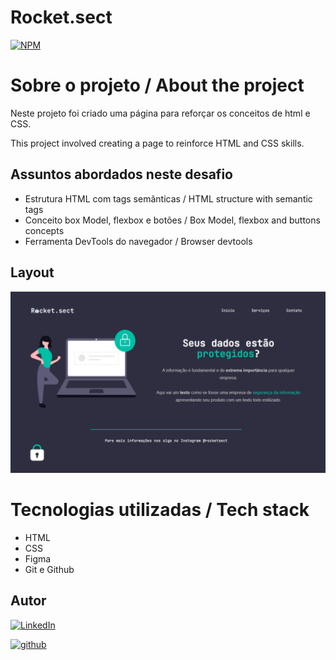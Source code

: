 # Rocket.sect
[![NPM](https://img.shields.io/npm/l/react)](./LICENSE)

# Sobre o projeto / About the project

Neste projeto foi criado uma página para reforçar os conceitos de html e CSS.

This project involved creating a page to reinforce HTML and CSS skills.

## Assuntos abordados neste desafio

- Estrutura HTML com tags semânticas / HTML structure with semantic tags
- Conceito box Model, flexbox e botões / Box Model, flexbox and buttons concepts
- Ferramenta DevTools do navegador / Browser devtools

## Layout
![screen1](./assets/rocket.sect-page.png)

# Tecnologias utilizadas / Tech stack
- HTML
- CSS
- Figma
- Git e Github

## Autor

[![LinkedIn](https://img.shields.io/badge/-Rafael%20Nascimento-000099?style=flat&logo=linkedin)](https://www.linkedin.com/in/rafaelvnascimento/)

[![github](https://img.shields.io/badge/-Rafael%20Nascimento-000000?style=flat&logo=github)](https://www.linkedin.com/in/rafaelvnascimento/)
